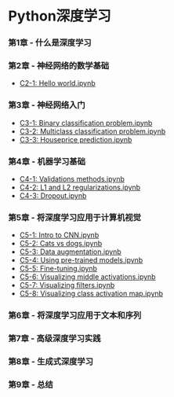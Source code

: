 # Python深度学习

### 第1章 - 什么是深度学习

### 第2章 - 神经网络的数学基础

- [C2-1: Hello world.ipynb](https://github.com/Andrew-Ng-s-number-one-fan/Deep-Learning-with-Python/blob/master/Chapter%202/C2-1.ipynb)

### 第3章 - 神经网络入门

- [C3-1: Binary classification problem.ipynb](https://github.com/Andrew-Ng-s-number-one-fan/Deep-Learning-with-Python/blob/master/Chapter%203/C3-1-Binary-Classification.ipynb)
- [C3-2: Multiclass classification problem.ipynb](https://github.com/Andrew-Ng-s-number-one-fan/Deep-Learning-with-Python/blob/master/Chapter%203/C3-2-Multiclass-Classification.ipynb)
- [C3-3: Houseprice prediction.ipynb](https://github.com/Andrew-Ng-s-number-one-fan/Deep-Learning-with-Python/blob/master/Chapter%203/C3-3-Houseprice-Prediction-Regression.ipynb)

### 第4章 - 机器学习基础

- [C4-1: Validations methods.ipynb](https://github.com/Andrew-Ng-s-number-one-fan/Deep-Learning-with-Python/blob/master/Chapter%204/C4-1-Validation-Methods.ipynb)
- [C4-2: L1 and L2 regularizations.ipynb](https://github.com/Andrew-Ng-s-number-one-fan/Deep-Learning-with-Python/blob/master/Chapter%204/C4-2-L1-and-L2-Regularizations.ipynb)
- [C4-3: Dropout.ipynb](https://github.com/Andrew-Ng-s-number-one-fan/Deep-Learning-with-Python/blob/master/Chapter%204/C4-3-Dropout.ipynb)

### 第5章 - 将深度学习应用于计算机视觉

- [C5-1: Intro to CNN.ipynb](https://github.com/Andrew-Ng-s-number-one-fan/Deep-Learning-with-Python/blob/master/Chapter%205/C5-1-Intro-to-CNN.ipynb)
- [C5-2: Cats vs dogs.ipynb](https://github.com/Andrew-Ng-s-number-one-fan/Deep-Learning-with-Python/blob/master/Chapter%205/C5-2-Dogs-vs-Cats.ipynb)
- [C5-3: Data augmentation.ipynb](https://github.com/Andrew-Ng-s-number-one-fan/Deep-Learning-with-Python/blob/master/Chapter%205/C5-3-Data-Augmentation.ipynb)
- [C5-4: Using pre-trained models.ipynb](https://github.com/Andrew-Ng-s-number-one-fan/Deep-Learning-with-Python/blob/master/Chapter%205/C5-4-Using-Pre-Trained-Models.ipynb)
- [C5-5: Fine-tuning.ipynb](https://github.com/Andrew-Ng-s-number-one-fan/Deep-Learning-with-Python/blob/master/Chapter%205/C5-5-Fine-Tuning.ipynb)
- [C5-6: Visualizing middle activations.ipynb](https://github.com/Andrew-Ng-s-number-one-fan/Deep-Learning-with-Python/blob/master/Chapter%205/C5-6-Visualizing-Middle-Activations.ipynb)
- [C5-7: Visualizing filters.ipynb]()
- [C5-8: Visualizing class activation map.ipynb]()

### 第6章 - 将深度学习应用于文本和序列

### 第7章 - 高级深度学习实践

### 第8章 - 生成式深度学习

### 第9章 - 总结
